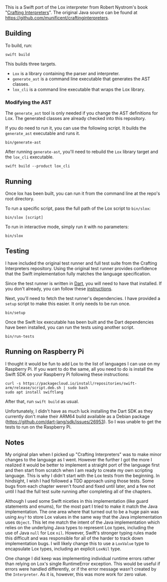 This is a Swift port of the Lox interpreter from Robert Nystrom's book "[Crafting Interpreters][]".
The original Java source can be found at https://github.com/munificent/craftinginterpreters.

[crafting interpreters]: http://craftinginterpreters.com

## Building

To build, run:

```
swift build
```

This builds three targets.

* `Lox` is a library containing the parser and interpreter.
* `generate_ast` is a command line executable that generates the AST classes.
* `lox_cli` is a command line executable that wraps the Lox library.

### Modifying the AST

The `generate_ast` tool is only needed if you change the AST definitions for Lox.
The generated classes are already checked into this repository.

If you do need to run it, you can use the following script.
It builds the `generate_ast` executable and runs it.

```
bin/generate-ast
```

After running `generate-ast`, you'll need to rebuild the `Lox` library target
and the `lox_cli` executable.

```
swift build --product lox_cli
```

## Running

Once lox has been built, you can run it from the command line at the repo's root directory.

To run a specific script, pass the full path of the Lox script to `bin/slox`:

```
bin/slox [script]
```

To run in interactive mode, simply run it with no parameters:

```
bin/slox
```

## Testing

I have included the original test runner and 
full test suite from the Crafting Interpreters repository.
Using the original test runner provides confidence that the Swift implementation
fully matches the language specification.

Since the test runner is written in [Dart][], you will need to have that installed.
If you don't already, you can follow these [instructions][install-dart].

[dart]: https://dart.dev/
[install-dart]: https://dart.dev/get-dart

Next, you'll need to fetch the test runner's dependencies.
I have provided a `setup` script to make this easier.
It only needs to be run once.

```
bin/setup
```

Once the Swift lox executable has been built and the Dart dependencies have been installed,
you can run the tests using another script.

```
bin/run-tests
```

## Running on Raspberry Pi

I thought it would be fun to add Lox to the list of languages I
can use on my Raspberry Pi.
If you want to do the same, all you need to do is install the Swift SDK on your Raspberry Pi following these instructions:

```
curl -s https://packagecloud.io/install/repositories/swift-arm/release/script.deb.sh | sudo bash
sudo apt install swiftlang
```

After that, run `swift build` as usual.

Unfortunately, I didn't have as much luck installing the Dart SDK as they currently don't make 
their ARM64 build available as a Debian package (https://github.com/dart-lang/sdk/issues/26953).
So I was unable to get the tests to run on the Raspberry Pi.

## Notes

My original plan when I picked up "Crafting Interpreters" was to make minor changes to the
language as I went.
However the further I got the more I realized it would be better to implement a straight port
of the language first and then start from scratch when I am ready to create my own scripting
language.
This is why I didn't start with the Lox tests from the beginning.
In hindsight, I wish I had followed a TDD approach using those tests.
Some bugs from each chapter weren't found and fixed until later, and a few not until I had the
full test suite running after completing all of the chapters.

Although I used some Swift niceties in this implementation (like guard statements and enums),
for the most part I tried to make it match the Java implementation.
The one area where that turned out to be a huge pain was using `Any?` to store Lox values
in the same way that the Java implementation uses `Object`.
This let me match the intent of the Java implementation which relies on the underlying Java
types to represent Lox types, including the use of Java `null` for Lox `nil`.
However, Swift's stronger typing rules made this difficult and was responsible for all of the
harder to track down implementation bugs.
I will likely change this to use a `LoxValue` type to encapsulate Lox types, including an
explicit `LoxNil` type.

One change I did keep was implementing individual runtime errors rather
than relying on Lox's single RuntimeError exception.
This would be useful if errors were handled differently, or if the error
message wasn't created by the `Interpreter`.
As it is, however, this was more work for zero value.
